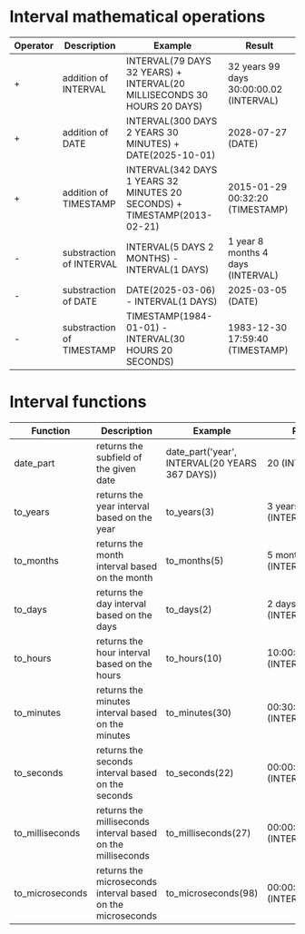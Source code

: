 # Interval mathematical operations
| Operator | Description | Example | Result |
| ----------- | ----------- |  ----------- |  ----------- |
| + | addition of INTERVAL | INTERVAL(79 DAYS 32 YEARS) + INTERVAL(20 MILLISECONDS 30 HOURS 20 DAYS)  | 32 years 99 days 30:00:00.02 (INTERVAL) | 
| + | addition of DATE | INTERVAL(300 DAYS 2 YEARS 30 MINUTES) + DATE(2025-10-01) | 2028-07-27 (DATE) |
| + | addition of TIMESTAMP | INTERVAL(342 DAYS 1 YEARS 32 MINUTES 20 SECONDS) + TIMESTAMP(2013-02-21) | 2015-01-29 00:32:20 (TIMESTAMP)|
| - | substraction of INTERVAL | INTERVAL(5 DAYS 2 MONTHS) - INTERVAL(1 DAYS) | 1 year 8 months 4 days (INTERVAL) |
| - | substraction of DATE | DATE(2025-03-06) - INTERVAL(1 DAYS) | 2025-03-05 (DATE) |
| - | substraction of TIMESTAMP | TIMESTAMP(1984-01-01) - INTERVAL(30 HOURS 20 SECONDS) | 1983-12-30 17:59:40 (TIMESTAMP) |

# Interval functions
| Function | Description | Example | Result |
| ----------- | ----------- |  ----------- |  ----------- |
| date_part | returns the subfield of the given date | date_part('year', INTERVAL(20 YEARS 367 DAYS)) | 20 (INT64) |
| to_years | returns the year interval based on the year | to_years(3) | 3 years (INTERVAL) |
| to_months | returns the month interval based on the month | to_months(5) | 5 months (INTERVAL) |
| to_days | returns the day interval based on the days | to_days(2) | 2 days (INTERVAL) |
| to_hours | returns the hour interval based on the hours | to_hours(10) | 10:00:00 (INTERVAL) | 
| to_minutes | returns the minutes interval based on the minutes | to_minutes(30) | 00:30:00 (INTERVAL) |
| to_seconds | returns the seconds interval based on the seconds | to_seconds(22) | 00:00:22 (INTERVAL) |
| to_milliseconds | returns the milliseconds interval based on the milliseconds | to_milliseconds(27) | 00:00:00.027 (INTERVAL) |
| to_microseconds | returns the microseconds interval based on the microseconds | to_microseconds(98) | 00:00:00.000098 (INTERVAL) |
